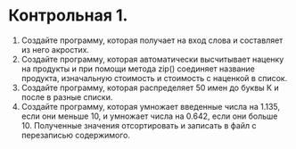 # Контрольная 1.
1. Создайте программу, которая получает на вход слова и составляет из него акростих.
2. Создайте программу, которая автоматически высчитывает наценку на продукты и при помощи метода zip() соединяет название продукта, изначальную стоимость и стоимость с наценкой в список.
3. Создайте программу, которая распределяет 50 имен до буквы К и после в разные списки.
4. Создайте программу, которая умножает введенные числа на 1.135, если они меньше 10, и умножает числа на 0.642, если они больше 10. Полученные значения отсортировать и записать в файл с перезаписью содержимого.
